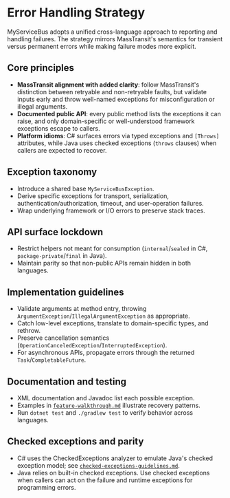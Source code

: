 # Error Handling Strategy

MyServiceBus adopts a unified cross-language approach to reporting and handling failures. The strategy mirrors MassTransit's semantics for transient versus permanent errors while making failure modes more explicit.

## Core principles

- **MassTransit alignment with added clarity**: follow MassTransit's distinction between retryable and non-retryable faults, but validate inputs early and throw well-named exceptions for misconfiguration or illegal arguments.
- **Documented public API**: every public method lists the exceptions it can raise, and only domain-specific or well-understood framework exceptions escape to callers.
- **Platform idioms**: C# surfaces errors via typed exceptions and `[Throws]` attributes, while Java uses checked exceptions (`throws` clauses) when callers are expected to recover.

## Exception taxonomy

- Introduce a shared base `MyServiceBusException`.
- Derive specific exceptions for transport, serialization, authentication/authorization, timeout, and user-operation failures.
- Wrap underlying framework or I/O errors to preserve stack traces.

## API surface lockdown

- Restrict helpers not meant for consumption (`internal`/`sealed` in C#, `package-private`/`final` in Java).
- Maintain parity so that non-public APIs remain hidden in both languages.

## Implementation guidelines

- Validate arguments at method entry, throwing `ArgumentException`/`IllegalArgumentException` as appropriate.
- Catch low-level exceptions, translate to domain-specific types, and rethrow.
- Preserve cancellation semantics (`OperationCanceledException`/`InterruptedException`).
- For asynchronous APIs, propagate errors through the returned `Task`/`CompletableFuture`.

## Documentation and testing

- XML documentation and Javadoc list each possible exception.
- Examples in [`feature-walkthrough.md`](feature-walkthrough.md) illustrate recovery patterns.
- Run `dotnet test` and `./gradlew test` to verify behavior across languages.

## Checked exceptions and parity

- C# uses the CheckedExceptions analyzer to emulate Java's checked exception model; see [`checked-exceptions-guidelines.md`](checked-exceptions-guidelines.md).
- Java relies on built-in checked exceptions. Use checked exceptions when callers can act on the failure and runtime exceptions for programming errors.

